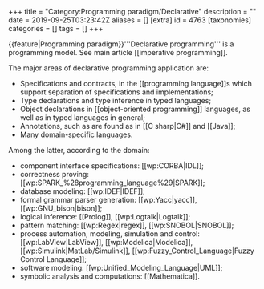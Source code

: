 +++
title = "Category:Programming paradigm/Declarative"
description = ""
date = 2019-09-25T03:23:42Z
aliases = []
[extra]
id = 4763
[taxonomies]
categories = []
tags = []
+++

{{feature|Programming paradigm}}'''Declarative programming''' is a programming model. See main article [[imperative programming]].

The major areas of declarative programming application are:

* Specifications and contracts, in the [[programming language]]s which support separation of specifications and implementations;
* Type declarations and type inference in typed languages;
* Object declarations in [[object-oriented programming]] languages, as well as in typed languages in general;
* Annotations, such as are found as in [[C sharp|C#]] and [[Java]];
* Many domain-specific languages.


Among the latter, according to the domain:

* component interface specifications: [[wp:CORBA|IDL]];
* correctness proving: [[wp:SPARK_%28programming_language%29|SPARK]];
* database modeling: [[wp:IDEF|IDEF]];
* formal grammar parser generation: [[wp:Yacc|yacc]], [[wp:GNU_bison|bison]];
* logical inference: [[Prolog]], [[wp:Logtalk|Logtalk]];
* pattern matching: [[wp:Regex|regex]], [[wp:SNOBOL|SNOBOL]];
* process automation, modeling, simulation and control: [[wp:LabView|LabView]], [[wp:Modelica|Modelica]], [[wp:Simulink|MatLab/Simulink]], [[wp:Fuzzy_Control_Language|Fuzzy Control Language]];
* software modeling: [[wp:Unified_Modeling_Language|UML]];
* symbolic analysis and computations: [[Mathematica]].
